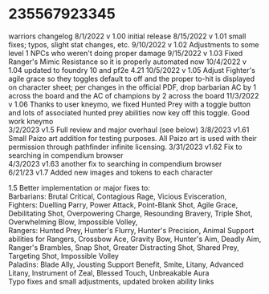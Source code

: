 # 235567923345
warriors
changelog
8/1/2022 v 1.00 initial release
8/15/2022 v 1.01 small fixes; typos, slight stat changes, etc.
9/10/2022 v 1.02 Adjustments to some level 1 NPCs who weren't doing proper damage
9/15/2022 v 1.03 Fixed Ranger's Mimic Resistance so it is properly automated now
10/4/2022 v 1.04 updated to foundry 10 and pf2e 4.21
10/5/2022 v 1.05 Adjust Fighter's agile grace so they toggles default to off and the proper to-hit is displayed on character sheet; per changes in the official PDF, drop barbarian AC by 1 across the board and the AC of champions by 2 across the board
11/3/2022 v 1.06 Thanks to user kneymo, we fixed Hunted Prey with a toggle button and lots of associated hunted prey abilities now key off this toggle. Good work kneymo  
3/2/2023 v1.5  Full review and major overhaul (see below)
3/8/2023 v1.61  Small Paizo art addition for testing purposes. All Paizo art is used with their permission through pathfinder infinite licensing.
3/31/2023 v1.62 Fix to searching in compendium browser  
4/3/2023 v1.63 another fix to searching in compendium browser  
6/21/23 v1.7 Added new images and tokens to each character

1.5
Better implementation or major fixes to:  
    Barbarians: Brutal Critical, Contagious Rage, Vicious Evisceration,  
    Fighters: Duelling Parry, Power Attack, Point-Blank Shot, Agile Grace, Debilitating Shot, Overpowering Charge, Resounding Bravery, Triple Shot, Overwhelming Blow, Impossible Volley,   
     Rangers:  Hunted Prey, Hunter's Flurry, Hunter's Precision, Animal Support abilities for Rangers, Crossbow Ace, Gravity Bow, Hunter's Aim, Deadly Aim, Ranger's Brambles, Snap Shot, Greater Distracting Shot, Shared Prey, Targeting Shot, Impossible Volley  
    Paladins: Blade Ally, Jousting Support Benefit, Smite, Litany, Advanced Litany, Instrument of Zeal, Blessed Touch, Unbreakable Aura  
Typo fixes and small adjustments, updated broken ability links  

   


